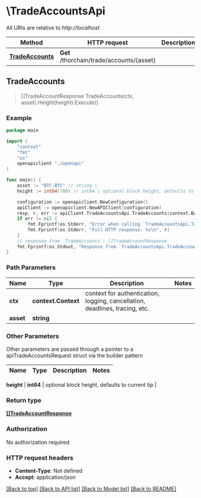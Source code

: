 # \TradeAccountsApi

All URIs are relative to *http://localhost*

Method | HTTP request | Description
------------- | ------------- | -------------
[**TradeAccounts**](TradeAccountsApi.md#TradeAccounts) | **Get** /thorchain/trade/accounts/{asset} | 



## TradeAccounts

> []TradeAccountResponse TradeAccounts(ctx, asset).Height(height).Execute()





### Example

```go
package main

import (
    "context"
    "fmt"
    "os"
    openapiclient "./openapi"
)

func main() {
    asset := "BTC.BTC" // string | 
    height := int64(789) // int64 | optional block height, defaults to current tip (optional)

    configuration := openapiclient.NewConfiguration()
    apiClient := openapiclient.NewAPIClient(configuration)
    resp, r, err := apiClient.TradeAccountsApi.TradeAccounts(context.Background(), asset).Height(height).Execute()
    if err != nil {
        fmt.Fprintf(os.Stderr, "Error when calling `TradeAccountsApi.TradeAccounts``: %v\n", err)
        fmt.Fprintf(os.Stderr, "Full HTTP response: %v\n", r)
    }
    // response from `TradeAccounts`: []TradeAccountResponse
    fmt.Fprintf(os.Stdout, "Response from `TradeAccountsApi.TradeAccounts`: %v\n", resp)
}
```

### Path Parameters


Name | Type | Description  | Notes
------------- | ------------- | ------------- | -------------
**ctx** | **context.Context** | context for authentication, logging, cancellation, deadlines, tracing, etc.
**asset** | **string** |  | 

### Other Parameters

Other parameters are passed through a pointer to a apiTradeAccountsRequest struct via the builder pattern


Name | Type | Description  | Notes
------------- | ------------- | ------------- | -------------

 **height** | **int64** | optional block height, defaults to current tip | 

### Return type

[**[]TradeAccountResponse**](TradeAccountResponse.md)

### Authorization

No authorization required

### HTTP request headers

- **Content-Type**: Not defined
- **Accept**: application/json

[[Back to top]](#) [[Back to API list]](../README.md#documentation-for-api-endpoints)
[[Back to Model list]](../README.md#documentation-for-models)
[[Back to README]](../README.md)

